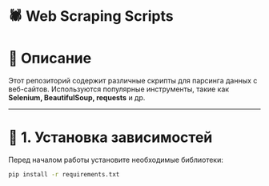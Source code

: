 # 🕷️ Web Scraping Scripts

# 📌 Описание
Этот репозиторий содержит различные скрипты для парсинга данных с веб-сайтов. Используются популярные инструменты,
такие как **Selenium, BeautifulSoup, requests** и др.

---

# 🔧 1. Установка зависимостей
Перед началом работы установите необходимые библиотеки:

```bash
pip install -r requirements.txt